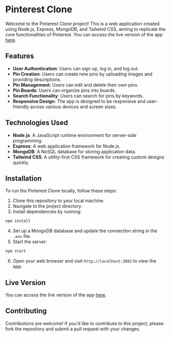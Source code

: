 # Pinterest Clone

Welcome to the Pinterest Clone project! This is a web application created using Node.js, Express, MongoDB, and Tailwind CSS, aiming to replicate the core functionalities of Pinterest. You can access the live version of the app [here](#).

## Features

- **User Authentication**: Users can sign up, log in, and log out.
- **Pin Creation**: Users can create new pins by uploading images and providing descriptions.
- **Pin Management**: Users can edit and delete their own pins.
- **Pin Boards**: Users can organize pins into boards.
- **Search Functionality**: Users can search for pins by keywords.
- **Responsive Design**: The app is designed to be responsive and user-friendly across various devices and screen sizes.

## Technologies Used

- **Node.js**: A JavaScript runtime environment for server-side programming.
- **Express**: A web application framework for Node.js.
- **MongoDB**: A NoSQL database for storing application data.
- **Tailwind CSS**: A utility-first CSS framework for creating custom designs quickly.

## Installation

To run the Pinterest Clone locally, follow these steps:

1. Clone this repository to your local machine.
2. Navigate to the project directory.
3. Install dependencies by running:

```bash
npm install
```

4. Set up a MongoDB database and update the connection string in the `.env` file.
5. Start the server:

```bash
npm start
```

6. Open your web browser and visit `http://localhost:3002` to view the app.

## Live Version

You can access the live version of the app [here](#).

## Contributing

Contributions are welcome! If you'd like to contribute to this project, please fork the repository and submit a pull request with your changes.